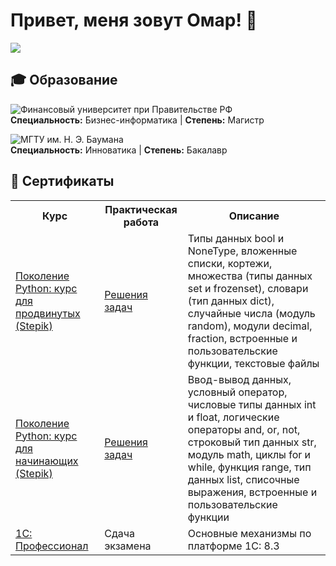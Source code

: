 # Привет, меня зовут Омар! 👋  

<a href="https://t.me/YourTelegram" target="_blank">
  <img src="https://img.shields.io/badge/Telegram-26A5E4?style=for-the-badge&logo=telegram&logoColor=white&labelColor=26A5E4" />
</a>  


## 🎓 Образование
![Финансовый университет при Правительстве РФ](https://img.shields.io/badge/Финансовый%20университет%20при%20Правительстве%20РФ-2023--2025-darkgreen?style=for-the-badge)  
**Специальность:** Бизнес-информатика | **Степень:** Магистр  

![МГТУ им. Н. Э. Баумана](https://img.shields.io/badge/МГТУ%20им.%20Н.%20Э.%20Баумана-2019--2023-blue?style=for-the-badge)  
**Специальность:** Инноватика | **Степень:** Бакалавр  


## 📜 Сертификаты

<table>
  <tr>
    <th>Курс</th>
    <th>Практическая работа</th>
    <th>Описание</th>
    <!-- <th>Дата </th> -->
  </tr>
  <tr>
    <td><a href="https://stepik.org/cert/2969784" target="_blank">Поколение Python: курс для продвинутых (Stepik)</a></td>
    <td><a href="https://github.com/kakhrimanov/projects_kakhrimanov/tree/242f81810b763b8fc4fc715319ee002fdb0f5ee1/education/python_generation/python_generation_course_for_advanced" target="_blank">Решения задач</a></td>
    <td>Типы данных bool и NoneType, вложенные списки, кортежи, множества (типы данных set и frozenset), словари (тип данных dict), случайные числа (модуль random), модули decimal, fraction, встроенные и пользовательские функции, текстовые файлы</td>
    <!-- <td>2025-09-26</td> -->
  </tr>
  <tr>
    <td><a href="https://stepik.org/cert/2935091" target="_blank">Поколение Python: курс для начинающих (Stepik)</a></td>
    <td><a href="https://github.com/kakhrimanov/projects_kakhrimanov/blob/bdc577bca21c4258479c15c4b2fc350b952fe2e/python_generation/python_generation_course_for_beginners.ipynb" target="_blank">Решения задач</a></td>
    <td>Ввод-вывод данных, условный оператор, числовые типы данных int и float, логические операторы and, or, not, строковый тип данных str, модуль math, циклы for и while, функция range, тип данных list, списочные выражения, встроенные и пользовательские функции</td>
    <!-- <td>2025-08-13</td> -->
  </tr>
    <tr>
    <td><a href="https://github.com/kakhrimanov/projects_kakhrimanov/blob/e447ee1c9e11ffd4db62c96e9bc9160ba93a997a/education/other/Certificate_1C_Professional.pdf" target="_blank">1С: Профессионал </a></td>
    <td>Сдача экзамена</td>
    <td>Основные механизмы по платформе 1С: 8.3</td>
    <!-- <td>2025-08-13</td> -->
  </tr>
</table>














<!--
**kakhrimanov/kakhrimanov** is a ✨ _special_ ✨ repository because its `README.md` (this file) appears on your GitHub profile.

Here are some ideas to get you started:

- 🔭 I’m currently working on ...
- 🌱 I’m currently learning ...
- 👯 I’m looking to collaborate on ...
- 🤔 I’m looking for help with ...
- 💬 Ask me about ...
- 📫 How to reach me: ...
- 😄 Pronouns: ...
- ⚡ Fun fact: ...
-->
